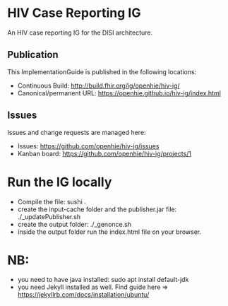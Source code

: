 # HIV Case Reporting IG

An HIV case reporting IG for the DISI architecture.

## Publication 

This ImplementationGuide is published in the following locations:

* Continuous Build: <http://build.fhir.org/ig/openhie/hiv-ig/>
* Canonical/permanent URL: <https://openhie.github.io/hiv-ig/index.html>

## Issues

Issues and change requests are managed here:  

* Issues:  <https://github.com/openhie/hiv-ig/issues>  
* Kanban board: <https://github.com/openhie/hiv-ig/projects/1>

# Run the IG locally

* Compile the file: sushi .
* create the input-cache folder and the publisher.jar file: ./_updatePublisher.sh 
* create the output folder: ./_genonce.sh 
* inside the output folder run the index.html file on your browser. 

# NB: 
* you need to have java installed: sudo apt install default-jdk
* you need Jekyll installed as well. Find guide here => https://jekyllrb.com/docs/installation/ubuntu/
